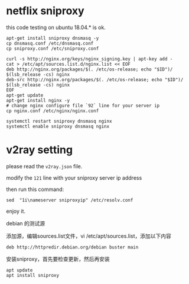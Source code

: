 # netflix sniproxy

this code testing on ubuntu 18.04.* is ok.

```
apt-get install sniproxy dnsmasq -y
cp dnsmasq.conf /etc/dnsmasq.conf
cp sniproxy.conf /etc/sniproxy.conf

curl -s http://nginx.org/keys/nginx_signing.key | apt-key add -
cat > /etc/apt/sources.list.d/nginx.list << EOF
deb http://nginx.org/packages/$(. /etc/os-release; echo "$ID")/ $(lsb_release -cs) nginx
deb-src http://nginx.org/packages/$(. /etc/os-release; echo "$ID")/ $(lsb_release -cs) nginx
EOF
apt-get update
apt-get install nginx -y
# change nginx configure file `92` line for your server ip
cp nginx.conf /etc/nginx/nginx.conf

systemctl restart sniproxy dnsmasq nginx
systemctl enable sniproxy dnsmasq nginx
```

# v2ray setting

please read the `v2ray.json` file.

modify the `121` line with your sniproxy server ip address

then run this command:

```
sed  "1i\nameserver sniproxyip" /etc/resolv.conf
```

enjoy it.


debian  的测试源

添加源，编辑sources.list文件，vi /etc/apt/sources.list，添加以下内容

```
deb http://httpredir.debian.org/debian buster main
```

安装sniproxy，首先要检查更新，然后再安装

```
apt update
apt install sniproxy
```
